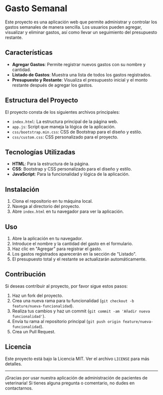 # Gasto Semanal

Este proyecto es una aplicación web que permite administrar y controlar los gastos semanales de manera sencilla. Los usuarios pueden agregar, visualizar y eliminar gastos, así como llevar un seguimiento del presupuesto restante.

## Características

- **Agregar Gastos**: Permite registrar nuevos gastos con su nombre y cantidad.
- **Listado de Gastos**: Muestra una lista de todos los gastos registrados.
- **Presupuesto y Restante**: Visualiza el presupuesto inicial y el monto restante después de agregar los gastos.

## Estructura del Proyecto

El proyecto consta de los siguientes archivos principales:

- `index.html`: La estructura principal de la página web.
- `app.js`: Script que maneja la lógica de la aplicación.
- `css/bootstrap.min.css`: CSS de Bootstrap para el diseño y estilo.
- `css/custom.css`: CSS personalizado para el proyecto.

## Tecnologías Utilizadas

- **HTML**: Para la estructura de la página.
- **CSS**: Bootstrap y CSS personalizado para el diseño y estilo.
- **JavaScript**: Para la funcionalidad y lógica de la aplicación.

## Instalación

1. Clona el repositorio en tu máquina local.
2. Navega al directorio del proyecto.
3. Abre `index.html` en tu navegador para ver la aplicación.

## Uso

1. Abre la aplicación en tu navegador.
2. Introduce el nombre y la cantidad del gasto en el formulario.
3. Haz clic en "Agregar" para registrar el gasto.
4. Los gastos registrados aparecerán en la sección de "Listado".
5. El presupuesto total y el restante se actualizarán automáticamente.

## Contribución

Si deseas contribuir al proyecto, por favor sigue estos pasos:

1. Haz un fork del proyecto.
2. Crea una nueva rama para tu funcionalidad (`git checkout -b feature/nueva-funcionalidad`).
3. Realiza tus cambios y haz un commit (`git commit -am 'Añadir nueva funcionalidad'`).
4. Envía tu rama al repositorio principal (`git push origin feature/nueva-funcionalidad`).
5. Crea un Pull Request.

## Licencia

Este proyecto está bajo la Licencia MIT. Ver el archivo `LICENSE` para más detalles.

---

¡Gracias por usar nuestra aplicación de administración de pacientes de veterinaria! Si tienes alguna pregunta o comentario, no dudes en contactarnos.